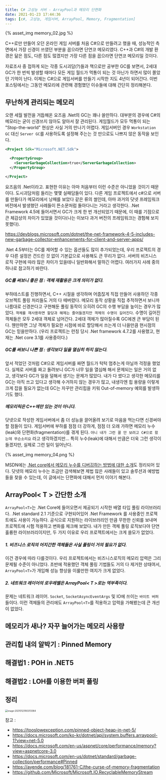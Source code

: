 ```yaml
---
title: C# 고성능 서버 - ArrayPool과 메모리 단편화
date: 2021-01-23 17:44:36
tags: [c#, 고성능, 게임서버, ArrayPool, Memory, Fragmentation]
---
```


{% asset_img memory_02.jpg %}

C++로만 만들어 오던 온라인 게임 서버를 처음 C#으로 만들려고 했을 때, 성능적인 측면에서 가장 신경이 쓰였던 부분을 꼽으라면 단연코 메모리였다. C++과 C#의 개발 환경은 닮은 점도, 다른 점도 많겠지만 가장 다른 점을 꼽으라면 단연코 메모리일 것이다. 

자료조사 중 접하게 되는 각종 도시괴담(?)들과 책으로만 공부한 GC를 보면서, 2세대 GC가 한 번씩 발생할 때마다 모든 게임 월드가 먹통이 되는 것 아닌가 하면서 많이 쫄았던 기억이 난다.
이제는 C#으로 게임서버를 만들기 시작한 지도 4년이 되어간다. 이번 포스팅에서는 그동안 메모리에 관련해 경험했던 이슈들에 대해 간단히 정리해본다.

<!-- more -->



## 무난하게 관리되는 메모리

오랜 세월 발전을 거듭해온 요즈음 .Net의 GC는 꽤나 쓸만하다. 대부분의 경우에 C#의 메모리는 굳이 신경쓰지 않아도 알아서 잘 관리된다. 게임월드가 모두 먹통이 되는 "Stop-the-world" 현상은 사실 거의 만나기 어렵다. 게임서버인 경우 `Workstation GC` 대신 `Server GC`를 사용하도록 설정해 주는는 것 만으로도 나쁘지 않은 동작을 보인다. 

```xml
<Project Sdk="Microsoft.NET.Sdk">

  <PropertyGroup>
    <ServerGarbageCollection>true</ServerGarbageCollection>
  </PropertyGroup>

</Project>
```

요즈음의 .Net이라고. 표현한 이유는 아마 처음부터 이런 수준은 아니었을 것이기 때문이다. 도시괴담처럼 들리는 몇몇 실패담들이 있다. 다른 게임 프로젝트에서 c#으로 서버를 만들다가 메모리에서 낭패를 보았다 같은 류의 썰인데, 아마 과거의 닷넷 프레임워크 버전에서 발생했던 사례들이 뜬소문처럼 돌아다니는 거라고 생각한다. .Net Framework 4.5에 들어서면서 GC가 크게 한 번 개선되었기 때문에, 이 때를 기점으로 큰 체감상의 차이가 있었을 것이다(나는 이보다 과거 버전의 프레임워크는 경험해 보지 못했다).

https://devblogs.microsoft.com/dotnet/the-net-framework-4-5-includes-new-garbage-collector-enhancements-for-client-and-server-apps/

.Net 4.5부터는 GC를 제어할 수 있는 옵션들도 많이 추가되었는데, 우리 프로젝트의 경우 다른 설정은 건드린 것 없이 기본값으로 사용해도 큰 무리가 없다. 서버의 비즈니스 로직 구현에 따라 많은 차이가 있을테니 일반화해서 말하긴 어렵다. 여러가지 사례 중의 하나로 참고하기 바란다.

##### GC를 써보니 좋은 점 : 객체 재활용은 크게 의미가 없다.
부하테스트를 진행하면서, C++ 시절을 생각하며 어줍잖게 직접 만들어 사용하던 각종 오브젝트 풀링 처리들도 거의 다 떼버렸다. 메모리 동작 상황을 직접 추적하면서 보니까 나름대로 신경쓴다고 구현해둔 풀링 동작이 오히려 GC의 수행 부담을 높이는 경우가 많았다. `객체를 재사용하면 할당과 해제는 줄어들겠지만 객체의 수명이 길어진다`. 수명이 길어진 객체들은 모두 2세대 객체로 넘어간다. 2세대 객체가 많아질수록 GC에겐 큰 부담이 된다. 웬만하면 그냥 객체가 필요한 시점에 바로 할당해서 쓰는게 더 나을만큼 현시점의 GC는 믿을만하다. (우리 프로젝트는 런칭 당시 .Net framework 4.7.2를 사용했고, 현재는 .Net core 3.1를 사용중이다.)

##### GC를 써보니 나쁜 점 : 생각보다 일을 열심히 하지 않는다.

앞서 적었던 것처럼 C#으로 게임서버를 짜면 월드가 턱턱 멈추는게 아닐까 걱정을 했었다. 실제로 서버를 짜고 돌려보니 GC가 너무 일을 열심해 해서 문제되는 일은 거의 없고, 생각보다 GC가 일을 덜해서 생기는 문제가 많았다. 내가 다 썼다고 생각한 메모리를 GC는 아직 쓰고 있다고 생각해 수거하지 않는 경우가 많고, 내생각엔 힙 용량을 이렇게 크게 잡을 필요가 없는데 GC는 자꾸만 관리힙을 키워 Out-of-memory 예외를 발생하기도 했다.

##### 메모리릭은 C++에만 있는 것이 아니다. 

닷넷으로 작성한 게임서버에서 좀 더 성능을 끌어올려 보기로 마음을 먹는다면 신경써야 할 점들이 있다. 게임서버에 부하를 점점 더 강하게, 점점 더 오래 가하면 메모리 누수(leak)와 단편화(fragmentation)를 겪게 된다. `아니 내가 그런 꼴 안 보려고 C#으로 왔는데 무슨소리요` 라고 생각하겠지만... 특히 누수(leak)에 대해서 만큼은 더욱 그런 생각이 들겠지만, 실제로 그런 일이 일어난다.

{% asset_img memory_04.png %}

MSDN에는 [.Net core에서 메모리 누수를 디버깅하는 방법에 대한 소개](https://docs.microsoft.com/en-us/dotnet/core/diagnostics/debug-memory-leak)도 정리되어 있다. 닷넷의 메모리 누수는 조금만 검색해보면 제법 많은 사례들이 있고 솔루션과 예방법들을 찾을 수 있는데, 이 글에서는 단편화에 대해서 먼저 이야기 해본다.


## ArrayPool< T > 간단한 소개

`ArrayPool<T>`는 .Net Core에 들어오면서 제공되기 시작한 배열 타입 풀링 라이브러리다. .Net standard 2.1 기준으로 구현되어있어 .Net Framework 를 사용중인 프로젝트에도 사용이 가능하다. 공식으로 지원하는 라이브러리인 만큼 무한한 신뢰를 보내며 프로젝트에 시험 적용하고 변화를 체크해 보았다. 내가 만든 객체 풀링 로직보다야 단연 훌륭한 라이브러리이지만, 두 가지 이유로 우리 프로젝트에서는 크게 쓸모가 없었다. 

##### 1. 비즈니스 로직의 어지간한 객체들은 사실 풀링이 거의 필요가 없다. 

이건 경우에 따라 다를것이다. 우리 프로젝트에서는 비즈니스로직의 메모리 압력은 그리 문제될 수준이 아니었다. 초반에 적용했던 객체 풀링 기법들도 거의 다 제거한 상태여서, `ArrayPool<T>`가 개입해 성능 향상을 이룰만한 여지가 크게 없었다.

##### 2. 네트워크 레이어의 로우레벨은 ArrayPool< T >로는 역부족이다.

문제는 네트워크 레이어. `Socket`, `SocketAsyncEventArgs` 및 IO에 쓰이는 `바이트 버퍼`들이다. 이런 객체들의 관리에도 `ArrayPool<T>`를 적용하고 압력을 가해봤는데 큰 개선이 없었다.



## 메모리가 새나? 자꾸 늘어가는 메모리 사용량



## 관리힙 내의 알박기 : Pinned Memory



## 해결법1 : POH in .NET5



## 해결법2 : LOH를 이용한 버퍼 풀링



## 정리







<img src="/Users/florist/dev/devnote/source/_posts/2021-01-23-C-고성능-서버-ArrayPool과-메모리-단편화/memory_00.png" alt="image-20210123183313364" style="zoom:50%;" />



참고 : 

* https://tooslowexception.com/pinned-object-heap-in-net-5/
* https://docs.microsoft.com/ko-kr/dotnet/api/system.buffers.arraypool-1?view=net-5.0
* https://docs.microsoft.com/en-us/aspnet/core/performance/memory?view=aspnetcore-3.0
* https://docs.microsoft.com/en-us/dotnet/standard/garbage-collection/performance#Pinned
* https://ayende.com/blog/181761-C/the-curse-of-memory-fragmentation
* https://github.com/Microsoft/Microsoft.IO.RecyclableMemoryStream